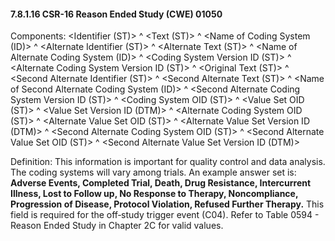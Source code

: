 #### 7.8.1.16 CSR-16 Reason Ended Study (CWE) 01050

Components: &lt;Identifier (ST)> ^ &lt;Text (ST)> ^ &lt;Name of Coding System (ID)> ^ &lt;Alternate Identifier (ST)> ^ &lt;Alternate Text (ST)> ^ &lt;Name of Alternate Coding System (ID)> ^ &lt;Coding System Version ID (ST)> ^ &lt;Alternate Coding System Version ID (ST)> ^ &lt;Original Text (ST)> ^ &lt;Second Alternate Identifier (ST)> ^ &lt;Second Alternate Text (ST)> ^ &lt;Name of Second Alternate Coding System (ID)> ^ &lt;Second Alternate Coding System Version ID (ST)> ^ &lt;Coding System OID (ST)> ^ &lt;Value Set OID (ST)> ^ &lt;Value Set Version ID (DTM)> ^ &lt;Alternate Coding System OID (ST)> ^ &lt;Alternate Value Set OID (ST)> ^ &lt;Alternate Value Set Version ID (DTM)> ^ &lt;Second Alternate Coding System OID (ST)> ^ &lt;Second Alternate Value Set OID (ST)> ^ &lt;Second Alternate Value Set Version ID (DTM)>

Definition: This information is important for quality control and data analysis. The coding systems will vary among trials. An example answer set is: **Adverse Events, Completed Trial, Death, Drug Resistance, Intercurrent Illness, Lost to Follow up, No Response to Therapy, Noncompliance, Progression of Disease, Protocol Violation, Refused Further Therapy.** This field is required for the off‑study trigger event (C04). Refer to Table 0594 - Reason Ended Study in Chapter 2C for valid values.

